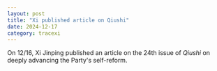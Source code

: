 ```yaml
---
layout: post
title: "Xi published article on Qiushi"
date: 2024-12-17
category: tracexi
---
```


On 12/16, Xi Jinping published an article on the 24th issue of *Qiushi* on deeply advancing the Party's self-reform.